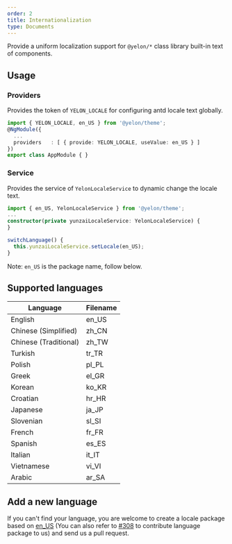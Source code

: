 ```yaml
---
order: 2
title: Internationalization
type: Documents
---
```


Provide a uniform localization support for `@yelon/*` class library built-in text of components.

## Usage

### Providers

Provides the token of `YELON_LOCALE` for configuring antd locale text globally.

```ts
import { YELON_LOCALE, en_US } from '@yelon/theme';
@NgModule({
  ...
  providers   : [ { provide: YELON_LOCALE, useValue: en_US } ]
})
export class AppModule { }
```

### Service

Provides the service of `YelonLocaleService` to dynamic change the locale text.

```ts
import { en_US, YelonLocaleService } from '@yelon/theme';
...
constructor(private yunzaiLocaleService: YelonLocaleService) {
}

switchLanguage() {
  this.yunzaiLocaleService.setLocale(en_US);
}
```

Note: `en_US` is the package name, follow below.

## Supported languages

| Language | Filename |
|----------|----------|
| English | en_US    |
| Chinese (Simplified) | zh_CN    |
| Chinese (Traditional) | zh_TW    |
| Turkish | tr_TR    |
| Polish | pl_PL    |
| Greek | el_GR    |
| Korean | ko_KR    |
| Croatian | hr_HR    |
| Japanese | ja_JP    |
| Slovenian | sl_SI    |
| French | fr_FR    |
| Spanish | es_ES    |
| Italian | it_IT    |
| Vietnamese | vi_VI    |
| Arabic | ar_SA    |

## Add a new language

If you can't find your language, you are welcome to create a locale package based on [en_US](https://github.com/hbyunzai/yelon/tree/master/packages/theme/src/locale/languages/en-US.ts) (You can also refer to [#308](https://github.com/hbyunzai/yelon/pull/308) to contribute language package to us) and send us a pull request.
